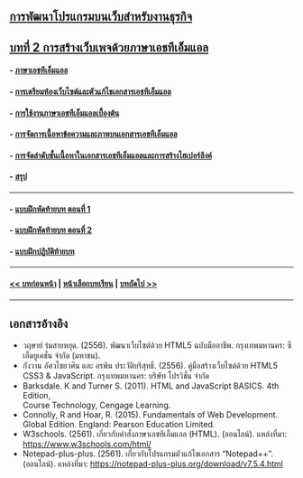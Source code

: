 ## [การพัฒนาโปรแกรมบนเว็บสำหรับงานธุรกิจ](../README.md)
## [บทที่ 2 การสร้างเว็บเพจด้วยภาษาเอชทีเอ็มแอล](README.md)
#### - [ภาษาเอชทีเอ็มแอล](0201.md)	
#### - [การเตรียมห้องเว็บไซต์และตัวแก้ไขเอกสารเอชทีเอ็มแอล](0202.md)	
#### - [การใช้งานภาษาเอชทีเอ็มแอลเบื้องต้น](0203.md)
#### - [การจัดการเนื้อหาข้อความและภาพบนเอกสารเอชทีเอ็มแอล](0204.md)	
#### - [การจัดลำดับชั้นเนื้อหาในเอกสารเอชทีเอ็มแอลและการสร้างไฮเปอร์ลิงค์](0205.md)
#### - [สรุป](0210.md)
---
#### - [แบบฝึกหัดท้ายบท ตอนที่ 1](0230.md)
#### - [แบบฝึกหัดท้ายบท ตอนที่ 2](0250.md)
#### - [แบบฝึกปฏิบัติท้ายบท](0270.md)
---
#### [<< บทก่อนหน้า](../Chapter01/README.md) | [หน้าเลือกบทเรียน](../README.md) | [บทถัดไป >>](../Chapter03/README.md)
---
## เอกสารอ้างอิง
* วฤษาย์ ร่มสายหยุด. (2556). พัฒนาเว็บไซต์ด้วย HTML5 ฉบับมืออาชีพ. กรุงเทพมหานคร: ซีเอ็ดยูเคชั่น จำกัด (มหาชน).
* กังวาน อัศวไชยวศิน และ อรพิน ประวัติบริสุทธิ์. (2556). คู่มือสร้างเว็บไซต์ด้วย HTML5 CSS3 & JavaScript. กรุงเทพมหานคร: บริษัท โปรวิชั่น จำกัด
* Barksdale. K and Turner S. (2011). HTML and JavaScript BASICS. 4th Edition,  
Course Technology, Cengage Learning.
* Connolly, R and Hoar, R. (2015). Fundamentals of Web Development. Global Edition. England: Pearson Education Limited.
* W3schools. (2561). เกี่ยวกับคำสั่งภาษาเอชทีเอ็มแอล (HTML). (ออนไลน์). แหล่งที่มา: 
https://www.w3schools.com/html/
* Notepad-plus-plus. (2561). เกี่ยวกับโปรแกรมตัวแก้ไขเอกสาร “Notepad++”. (ออนไลน์). แหล่งที่มา: https://notepad-plus-plus.org/download/v7.5.4.html
